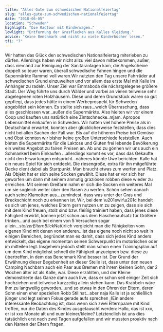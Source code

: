 ```yaml
---
title: "Alles Gute zum schwedischen Nationalfeiertag"
slug: "alles-gute-zum-schwedischen-nationalfeiertag"
date: "2018-06-05"
location: "Schweden"
highlight: "Die Radtour mit Kinderwagen."
lowlight: "Entfernung der Grasflecken aus Kalles Kleidung."
advice: "Keine Benchmark und nicht zu viele Kinderbücher lesen."
tfi: "7"
---
```


Wir hatten das Glück den schwedischen Nationalfeiertag miterleben zu dürfen. Allerdings haben wir nicht allzu viel davon mitbekommen, außer, dass niemand zur Reinigung der Sanitäranlagen kam, die Angelscheine doppelt so teuer waren, überall schwedische Fahnen hingen und die Supermärkte Rammel voll waren.Wir nutzten den Tag unsere Fahrräder auf schwedischen Grund einzuweihen und vor allem das erste Mal mit Kalle im Anhänger zu radeln. Unser Ziel war Emmaboda die nächstgelegene größere Stadt. Der Weg führte uns durch Wälder und vorbei an vielen teilweise sehr abgelegenen roten Holzhäusern. Diese und deren Grundstück waren so gut gepflegt, dass jedes hätte in einem Werbeprospekt für Schweden abgebildet sein können. Es stellte sich raus...welch Überraschung, dass alles geschlossen war...außer die Supermärkte. Also hielten wir vor einem Coop und kauften uns natürlich eine Zimtschnecke..mjam. Apropos Lebensmittel einkaufen in Schweden. Wir hatten viel höhere Preise als in Deutschland erwartet, konnten aber glücklicherweise feststellen, dass dies nicht bei allen Sachen der Fall war. Bis auf die höheren Preise bei Gemüse und Obst konnten wir bisher keine großen Unterschiede feststellen. Auch bieten die Supermärkte für die Laktose und Gluten frei lebende Bevölkerung ein weites Angebot zu fairen Preisen an. Ab und zu gönnen wir uns auch ein Schmankerl beim Einkaufen ...allerdings kommt es vor, dass das Gekaufte nicht den Erwartungen entspricht...näheres könnte Uwe berichten. Kalle hat ein neues Spiel für sich entdeckt. Die riesengroße, extra für ihn mitgeführte Decke dient dabei als Startpunkt. Man braucht etwas zum werfen und Platz. Als Objekt hat er sich seine Socken gewählt. Diese hat er vor sich her geworfen um dann mit seinem anmutig graziösen robben diese wieder zu erreichen. Mit seinem Greifarm nahm er sich die Socken ein weiteres Mal um sie sogleich weiter über den Rasen zu werfen. Schön sehen danach auch seine Klamotten aus...zumindest, dass was unter der Gras und Dreckschicht noch zu erkennen ist. Wir, bei dem \u201ewir\u201c handelt es sich um jenes, welches Eltern gern nutzen um zu zeigen, dass sie sich mit dem Kind freuen, stolz sind bzw. fleißig trainiert haben, dass jenes diese Fähigkeit erwirbt, können jetzt schon aus dem Flaschenaufsatz für Größere trinken...und auch bei einem von 5 Versuchen sogar allein...*stolzerElternBlick*Natürlich vergleicht man die Fähigkeiten vom eigenen Kind mit denen von anderen...ist das eigene noch nicht so weit in einigen Bereichen, begründet man es damit, dass sich jedes Kind anders entwickelt, das eigene momentan seinen Schwerpunkt im motorischen oder im mitteilen legt. Insgeheim jedoch stellt man schon einen Trainingsplan auf um dem Kind möglichst schnell die Fähigkeit anzueignen bzw. diese zu übertreffen, in dem das Benchmark Kind besser ist. Der Grund der Erwähnung dieser Begebenheit an dieser Stelle ist, dass unter den neuen Camping Nachbarn auch ein Paar aus Bremen mit ihrem kleinen Sohn, der 2 Wochen älter ist als Kalle, war. Diese erzählten, und der Kleine demonstrierte das Ganze dann auch live, dass er schon seit einiger Zeit sich hochziehen und teilweise kurzzeitig allein stehen kann. Das Krabbeln wäre ihm zu langweilig geworden...und so etwas in den Ohren der Eltern, deren Sohn einen eher speziellen Robb Stil hat...aber naja Kalle ist ja schließlich jünger und legt seinen Fokus gerade aufs sprechen ;)Ein andere interessante Beobachtung ist, dass wenn sich zwei Elternpaare mit Kind treffen, nur die Daten des Kindes ausgetauscht werden: Hallo, das ist xxx, er ist xxx Monate alt und euer kleiner/kleine? Letztendlich ist uns dies tatsächlich erst nach zwei Tagen aufgefallen und wir mussten proaktiv nach den Namen der Eltern fragen.